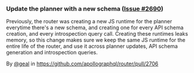 ### Update the planner with a new schema ([Issue #2690](https://github.com/apollographql/router/issues/2690))

Previously, the router was creating a new JS runtime for the planner everytime there's a new schema, and creating one for every API schema creation, and every introspection query call. Creating these runtimes leaks memory, so this change makes sure we keep the same JS runtime for the entire life of the router, and use it across planner updates, API schema generation and introspection queries.

By [@geal](https://github.com/geal) in https://github.com/apollographql/router/pull/2706